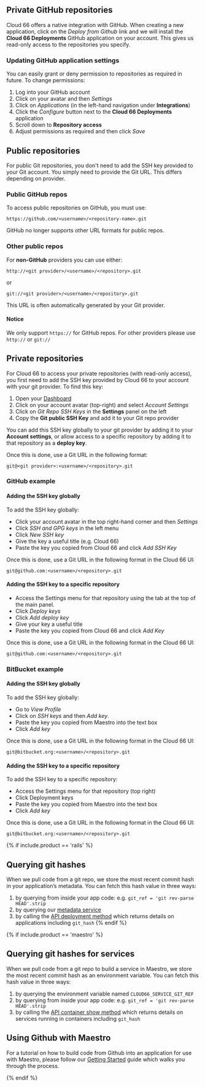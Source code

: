 ## Private GitHub repositories

Cloud 66 offers a native integration with GitHub. When creating a new application, click on the *Deploy from Github* link and we will install the **Cloud 66 Deployments** GitHub application on your account. This gives us read-only access to the repositories you specify. 

### Updating GitHub application settings

You can easily grant or deny permission to repositories as required in future. To change permissions:

1. Log into your GitHub account
2. Click on your avatar and then *Settings*
3. Click on *Applications* (in the left-hand navigation under **Integrations**)
4. Click the *Configure* button next to the **Cloud 66 Deployments** application
5. Scroll down to **Repository access** 
6. Adjust permissions as required and then click *Save*

## Public repositories

For public Git repositories, you don't need to add the SSH key provided to your Git account. You simply need to provide the Git URL. This differs depending on provider.

### Public GitHub repos

To access public repositories on GitHub, you must use:

`https://github.com/<username>/<repository-name>.git`

GitHub no longer supports other URL formats for public repos.

### Other public repos

For **non-GitHub** providers you can use either:

`http://<git provider>/<username>/<repository>.git`  

or   

`git://<git provider>/<username>/<repository>.git`

This URL is often automatically generated by your Git provider.


#### Notice
<div class="notice notice-warning"><p>We only support <code>https://</code> for GitHub repos. For other providers please use <code>http://</code> or <code>git://</code></p></div>


## Private repositories

For Cloud 66 to access your private repositories (with read-only access), you first need to add the SSH key provided by Cloud 66 to your account with your git provider. To find this key:

1. Open your [Dashboard](https://app.cloud66.com/dashboard)
2. Click on your account avatar (top-right) and select *Account Settings*
3. Click on *Git Repo SSH Keys* in the **Settings** panel on the left
4. Copy the **Git public SSH Key** and add it to your Git repo provider

You can add this SSH key globally to your git provider by adding it to your **Account settings**, or allow access to a specific repository by adding it to that repository as a **deploy key**.

Once this is done, use a Git URL in the following format:

`git@<git provider>:<username>/<repository>.git`

### GitHub example

#### Adding the SSH key globally

To add the SSH key globally: 

* Click your account avatar in the top right-hand corner and then *Settings*
* Click *SSH and GPG keys* in the left menu
* Click *New SSH key* 
* Give the key a useful title (e.g. Cloud 66) 
* Paste the key you copied from Cloud 66 and click *Add SSH Key*

Once this is done, use a Git URL in the following format in the Cloud 66 UI:

`git@github.com:<username>/<repository>.git`

#### Adding the SSH key to a specific repository
    
* Access the Settings menu for that repository using the tab at the top of the main panel.  
* Click *Deploy keys* 
* Click *Add deploy key* 
* Give your key a useful title 
* Paste the key you copied from Cloud 66 and click *Add Key*

Once this is done, use a Git URL in the following format in the Cloud 66 UI:

`git@github.com:<username>/<repository>.git`

### BitBucket example

#### Adding the SSH key globally
   
To add the SSH key globally: 

* Go to *View Profile*
* Click on *SSH keys* and then *Add key*. 
* Paste the key you copied from Maestro into the text box
* Click *Add key*

Once this is done, use a Git URL in the following format in the Cloud 66 UI:

`git@bitbucket.org:<username>/<repository>.git`

#### Adding the SSH key to a specific repository

To add the SSH key to a specific repository: 

* Access the Settings menu for that repository (top right)
* Click Deployment keys 
* Paste the key you copied from Maestro into the text box
* Click *Add key*

Once this is done, use a Git URL in the following format in the Cloud 66 UI:

`git@bitbucket.org:<username>/<repository>.git`

{% if include.product == 'rails' %}
## Querying git hashes

When we pull code from a git repo, we store the most recent commit hash in your application’s metadata. You can fetch this hash value in three ways:

1. by querying from inside your app code: e.g. `git_ref = 'git rev-parse HEAD'.strip`
2. by querying our [metadata service](/{{page.collection}}/how-to-guides/deployment/querying-server-metadata.html)
3. by calling the [API deployment method](https://developers.cloud66.com/#deployment) which returns details on applications including `git_hash`
{% endif %}

{% if include.product == 'maestro' %}
## Querying git hashes for services

When we pull code from a git repo to build a service in Maestro, we store the most recent commit hash as an environment variable. You can fetch this hash value in three ways:

1. by querying the environment variable named `CLOUD66_SERVICE_GIT_REF`
2. by querying from inside your app code: e.g. `git_ref = 'git rev-parse HEAD'.strip`
3. by calling the [API container show method](https://developers.cloud66.com/#container-show) which returns details on services running in containers including `git_hash`

## Using Github with Maestro

For a tutorial on how to build code from Github into an application for use with Maestro, please follow our [Getting Started](/maestro/quickstarts/getting-started.html) guide which walks you through the process.

{% endif %}